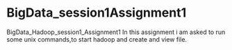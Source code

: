 # BigData_session1Assignment1
BigData_Hadoop_session1_Assignment1
In this assignment i am asked to run some unix commands,to start hadoop and create and view file.
